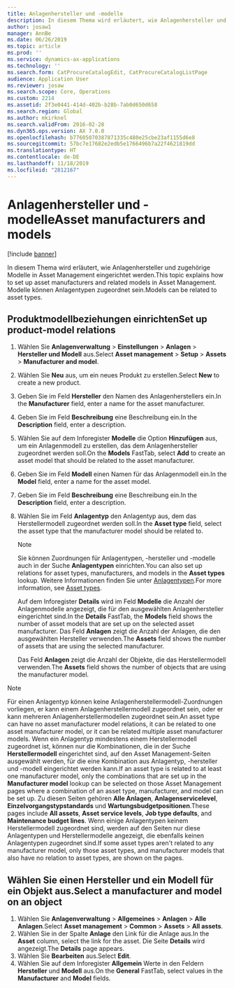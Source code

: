 ```yaml
---
title: Anlagenhersteller und -modelle
description: In diesem Thema wird erläutert, wie Anlagenhersteller und zugehörige Modelle in Asset Management eingerichtet werden.
author: josaw1
manager: AnnBe
ms.date: 06/26/2019
ms.topic: article
ms.prod: ''
ms.service: dynamics-ax-applications
ms.technology: ''
ms.search.form: CatProcureCatalogEdit, CatProcureCatalogListPage
audience: Application User
ms.reviewer: josaw
ms.search.scope: Core, Operations
ms.custom: 2214
ms.assetid: 2f3e0441-414d-402b-b28b-7ab0d650d658
ms.search.region: Global
ms.author: mkirknel
ms.search.validFrom: 2016-02-28
ms.dyn365.ops.version: AX 7.0.0
ms.openlocfilehash: b77605070387871335c480e25cbe23af1155d6e8
ms.sourcegitcommit: 57bc7e17682e2edb5e1766496b7a22f4621819dd
ms.translationtype: HT
ms.contentlocale: de-DE
ms.lasthandoff: 11/18/2019
ms.locfileid: "2812167"
---
```

# <a name="asset-manufacturers-and-models"></a><span data-ttu-id="5f514-103">Anlagenhersteller und -modelle</span><span class="sxs-lookup"><span data-stu-id="5f514-103">Asset manufacturers and models</span></span>

[!include [banner](../../includes/banner.md)]

 

<span data-ttu-id="5f514-104">In diesem Thema wird erläutert, wie Anlagenhersteller und zugehörige Modelle in Asset Management eingerichtet werden.</span><span class="sxs-lookup"><span data-stu-id="5f514-104">This topic explains how to set up asset manufacturers and related models in Asset Management.</span></span> <span data-ttu-id="5f514-105">Modelle können Anlagentypen zugeordnet sein.</span><span class="sxs-lookup"><span data-stu-id="5f514-105">Models can be related to asset types.</span></span>

## <a name="set-up-product-model-relations"></a><span data-ttu-id="5f514-106">Produktmodellbeziehungen einrichten</span><span class="sxs-lookup"><span data-stu-id="5f514-106">Set up product-model relations</span></span>

1. <span data-ttu-id="5f514-107">Wählen Sie **Anlagenverwaltung** \> **Einstellungen** \> **Anlagen** \> **Hersteller und Modell** aus.</span><span class="sxs-lookup"><span data-stu-id="5f514-107">Select **Asset management** \> **Setup** \> **Assets** \> **Manufacturer and model**.</span></span>
2. <span data-ttu-id="5f514-108">Wählen Sie **Neu** aus, um ein neues Produkt zu erstellen.</span><span class="sxs-lookup"><span data-stu-id="5f514-108">Select **New** to create a new product.</span></span>
3. <span data-ttu-id="5f514-109">Geben Sie im Feld **Hersteller** den Namen des Anlagenherstellers ein.</span><span class="sxs-lookup"><span data-stu-id="5f514-109">In the **Manufacturer** field, enter a name for the asset manufacturer.</span></span>
4. <span data-ttu-id="5f514-110">Geben Sie im Feld **Beschreibung** eine Beschreibung ein.</span><span class="sxs-lookup"><span data-stu-id="5f514-110">In the **Description** field, enter a description.</span></span>
5. <span data-ttu-id="5f514-111">Wählen Sie auf dem Inforegister **Modelle** die Option **Hinzufügen** aus, um ein Anlagenmodell zu erstellen, das dem Anlagenhersteller zugeordnet werden soll.</span><span class="sxs-lookup"><span data-stu-id="5f514-111">On the **Models** FastTab, select **Add** to create an asset model that should be related to the asset manufacturer.</span></span>
6. <span data-ttu-id="5f514-112">Geben Sie im Feld **Modell** einen Namen für das Anlagenmodell ein.</span><span class="sxs-lookup"><span data-stu-id="5f514-112">In the **Model** field, enter a name for the asset model.</span></span>
7. <span data-ttu-id="5f514-113">Geben Sie im Feld **Beschreibung** eine Beschreibung ein.</span><span class="sxs-lookup"><span data-stu-id="5f514-113">In the **Description** field, enter a description.</span></span>
8. <span data-ttu-id="5f514-114">Wählen Sie im Feld **Anlagentyp** den Anlagentyp aus, dem das Herstellermodell zugeordnet werden soll.</span><span class="sxs-lookup"><span data-stu-id="5f514-114">In the **Asset type** field, select the asset type that the manufacturer model should be related to.</span></span>

    > [!NOTE]
    > <span data-ttu-id="5f514-115">Sie können Zuordnungen für Anlagentypen, -hersteller und -modelle auch in der Suche **Anlagentypen** einrichten.</span><span class="sxs-lookup"><span data-stu-id="5f514-115">You can also set up relations for asset types, manufacturers, and models in the **Asset types** lookup.</span></span> <span data-ttu-id="5f514-116">Weitere Informationen finden Sie unter [Anlagentypen](../setup-for-objects/object-types.md).</span><span class="sxs-lookup"><span data-stu-id="5f514-116">For more information, see [Asset types](../setup-for-objects/object-types.md).</span></span>

    <span data-ttu-id="5f514-117">Auf dem Inforegister **Details** wird im Feld **Modelle** die Anzahl der Anlagenmodelle angezeigt, die für den ausgewählten Anlagenhersteller eingerichtet sind.</span><span class="sxs-lookup"><span data-stu-id="5f514-117">In the **Details** FastTab, the **Models** field shows the number of asset models that are set up on the selected asset manufacturer.</span></span> <span data-ttu-id="5f514-118">Das Feld **Anlagen** zeigt die Anzahl der Anlagen, die den ausgewählten Hersteller verwenden.</span><span class="sxs-lookup"><span data-stu-id="5f514-118">The **Assets** field shows the number of assets that are using the selected manufacturer.</span></span>
    
    <span data-ttu-id="5f514-119">Das Feld **Anlagen** zeigt die Anzahl der Objekte, die das Herstellermodell verwenden.</span><span class="sxs-lookup"><span data-stu-id="5f514-119">The **Assets** field shows the number of objects that are using the manufacturer model.</span></span>

> [!NOTE]
> <span data-ttu-id="5f514-120">Für einen Anlagentyp können keine Anlagenherstellermodell-Zuordnungen vorliegen, er kann einem Anlagenherstellermodell zugeordnet sein, oder er kann mehreren Anlagenherstellermodellen zugeordnet sein.</span><span class="sxs-lookup"><span data-stu-id="5f514-120">An asset type can have no asset manufacturer model relations, it can be related to one asset manufacturer model, or it can be related multiple asset manufacturer models.</span></span> <span data-ttu-id="5f514-121">Wenn ein Anlagentyp mindestens einem Herstellermodell zugeordnet ist, können nur die Kombinationen, die in der Suche **Herstellermodell** eingerichtet sind, auf den Asset Management-Seiten ausgewählt werden, für die eine Kombination aus Anlagentyp, -hersteller und -modell eingerichtet werden kann.</span><span class="sxs-lookup"><span data-stu-id="5f514-121">If an asset type is related to at least one manufacturer model, only the combinations that are set up in the **Manufacturer model** lookup can be selected on those Asset Management pages where a combination of an asset type, manufacturer, and model can be set up.</span></span> <span data-ttu-id="5f514-122">Zu diesen Seiten gehören **Alle Anlagen**, **Anlagenservicelevel**, **Einzelvorgangstypstandards** und **Wartungsbudgetpositionen**.</span><span class="sxs-lookup"><span data-stu-id="5f514-122">These pages include **All assets**, **Asset service levels**, **Job type defaults**, and **Maintenance budget lines**.</span></span> <span data-ttu-id="5f514-123">Wenn einige Anlagentypen keinem Herstellermodell zugeordnet sind, werden auf den Seiten nur diese Anlagentypen und Herstellermodelle angezeigt, die ebenfalls keinen Anlagentypen zugeordnet sind.</span><span class="sxs-lookup"><span data-stu-id="5f514-123">If some asset types aren't related to any manufacturer model, only those asset types, and manufacturer models that also have no relation to asset types, are shown on the pages.</span></span>

## <a name="select-a-manufacturer-and-model-on-an-object"></a><span data-ttu-id="5f514-124">Wählen Sie einen Hersteller und ein Modell für ein Objekt aus.</span><span class="sxs-lookup"><span data-stu-id="5f514-124">Select a manufacturer and model on an object</span></span>

1. <span data-ttu-id="5f514-125">Wählen Sie **Anlagenverwaltung** \> **Allgemeines** \> **Anlagen** \> **Alle Anlagen**.</span><span class="sxs-lookup"><span data-stu-id="5f514-125">Select **Asset management** \> **Common** \> **Assets** \> **All assets**.</span></span>
2. <span data-ttu-id="5f514-126">Wählen Sie in der Spalte **Anlage** den Link für die Anlage aus.</span><span class="sxs-lookup"><span data-stu-id="5f514-126">In the **Asset** column, select the link for the asset.</span></span> <span data-ttu-id="5f514-127">Die Seite **Details** wird angezeigt.</span><span class="sxs-lookup"><span data-stu-id="5f514-127">The **Details** page appears.</span></span>
3. <span data-ttu-id="5f514-128">Wählen Sie **Bearbeiten** aus.</span><span class="sxs-lookup"><span data-stu-id="5f514-128">Select **Edit**.</span></span>
4. <span data-ttu-id="5f514-129">Wählen Sie auf dem Inforegister **Allgemein** Werte in den Feldern **Hersteller** und **Modell** aus.</span><span class="sxs-lookup"><span data-stu-id="5f514-129">On the **General** FastTab, select values in the **Manufacturer** and **Model** fields.</span></span>
